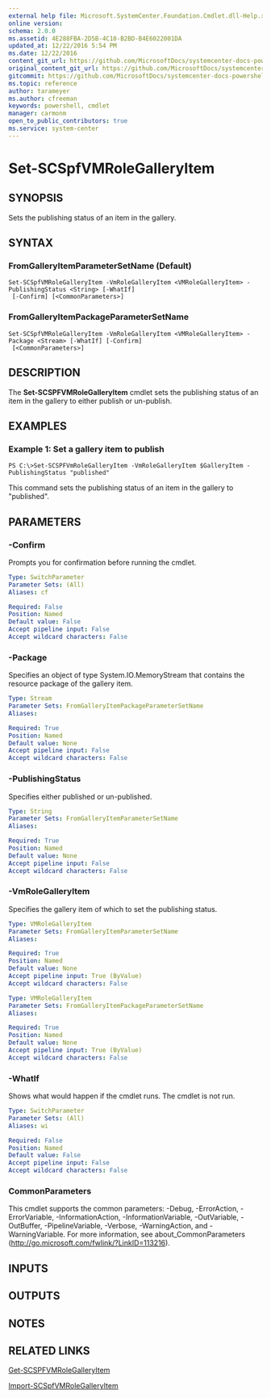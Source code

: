 ```yaml
---
external help file: Microsoft.SystemCenter.Foundation.Cmdlet.dll-Help.xml
online version: 
schema: 2.0.0
ms.assetid: 4E288FBA-2D5B-4C10-B2BD-B4E6022001DA
updated_at: 12/22/2016 5:54 PM
ms.date: 12/22/2016
content_git_url: https://github.com/MicrosoftDocs/systemcenter-docs-powershell/blob/live/systemcenter-cmdlets/SystemCenter2016/ServiceProviderFoundation/vlatest/Set-SCSPFVMRoleGalleryItem.md
original_content_git_url: https://github.com/MicrosoftDocs/systemcenter-docs-powershell/blob/live/systemcenter-cmdlets/SystemCenter2016/ServiceProviderFoundation/vlatest/Set-SCSPFVMRoleGalleryItem.md
gitcommit: https://github.com/MicrosoftDocs/systemcenter-docs-powershell/blob/17c3a51bd892aad46c731d9f381f0704b4815004/systemcenter-cmdlets/SystemCenter2016/ServiceProviderFoundation/vlatest/Set-SCSPFVMRoleGalleryItem.md
ms.topic: reference
author: tarameyer
ms.author: cfreeman
keywords: powershell, cmdlet
manager: carmonm
open_to_public_contributors: true
ms.service: system-center
---
```


# Set-SCSpfVMRoleGalleryItem

## SYNOPSIS
Sets the publishing status of an item in the gallery.

## SYNTAX

### FromGalleryItemParameterSetName (Default)
```
Set-SCSpfVMRoleGalleryItem -VmRoleGalleryItem <VMRoleGalleryItem> -PublishingStatus <String> [-WhatIf]
 [-Confirm] [<CommonParameters>]
```

### FromGalleryItemPackageParameterSetName
```
Set-SCSpfVMRoleGalleryItem -VmRoleGalleryItem <VMRoleGalleryItem> -Package <Stream> [-WhatIf] [-Confirm]
 [<CommonParameters>]
```

## DESCRIPTION
The **Set-SCSPFVMRoleGalleryItem** cmdlet sets the publishing status of an item in the gallery to either publish or un-publish.

## EXAMPLES

### Example 1: Set a gallery item to publish
```
PS C:\>Set-SCSPFVmRoleGalleryItem -VmRoleGalleryItem $GalleryItem -PublishingStatus "published"
```

This command sets the publishing status of an item in the gallery to "published".

## PARAMETERS

### -Confirm
Prompts you for confirmation before running the cmdlet.

```yaml
Type: SwitchParameter
Parameter Sets: (All)
Aliases: cf

Required: False
Position: Named
Default value: False
Accept pipeline input: False
Accept wildcard characters: False
```

### -Package
Specifies an object of type System.IO.MemoryStream that contains the resource package of the gallery item.

```yaml
Type: Stream
Parameter Sets: FromGalleryItemPackageParameterSetName
Aliases: 

Required: True
Position: Named
Default value: None
Accept pipeline input: False
Accept wildcard characters: False
```

### -PublishingStatus
Specifies either published or un-published.

```yaml
Type: String
Parameter Sets: FromGalleryItemParameterSetName
Aliases: 

Required: True
Position: Named
Default value: None
Accept pipeline input: False
Accept wildcard characters: False
```

### -VmRoleGalleryItem
Specifies the gallery item of which to set the publishing status.

```yaml
Type: VMRoleGalleryItem
Parameter Sets: FromGalleryItemParameterSetName
Aliases: 

Required: True
Position: Named
Default value: None
Accept pipeline input: True (ByValue)
Accept wildcard characters: False
```

```yaml
Type: VMRoleGalleryItem
Parameter Sets: FromGalleryItemPackageParameterSetName
Aliases: 

Required: True
Position: Named
Default value: None
Accept pipeline input: True (ByValue)
Accept wildcard characters: False
```

### -WhatIf
Shows what would happen if the cmdlet runs.
The cmdlet is not run.

```yaml
Type: SwitchParameter
Parameter Sets: (All)
Aliases: wi

Required: False
Position: Named
Default value: False
Accept pipeline input: False
Accept wildcard characters: False
```

### CommonParameters
This cmdlet supports the common parameters: -Debug, -ErrorAction, -ErrorVariable, -InformationAction, -InformationVariable, -OutVariable, -OutBuffer, -PipelineVariable, -Verbose, -WarningAction, and -WarningVariable. For more information, see about_CommonParameters (http://go.microsoft.com/fwlink/?LinkID=113216).

## INPUTS

## OUTPUTS

## NOTES

## RELATED LINKS

[Get-SCSPFVMRoleGalleryItem](xref:SystemCenter2016/ServiceProviderFoundation/vlatest/Get-SCSPFVMRoleGalleryItem.md)

[Import-SCSpfVMRoleGalleryItem](xref:SystemCenter2016/ServiceProviderFoundation/vlatest/Import-SCSpfVMRoleGalleryItem.md)

